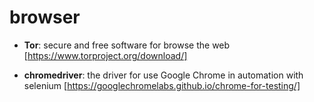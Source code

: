 # browser

- **Tor**: secure and free software for browse the web
[https://www.torproject.org/download/]

- **chromedriver**: the driver for use Google Chrome in automation with selenium
[https://googlechromelabs.github.io/chrome-for-testing/]
